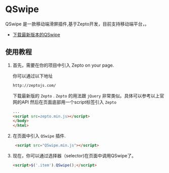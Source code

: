 QSwipe
======

QSwipe 是一款移动端滑屏插件,基于Zepto开发，目前支持移动端平台，。

* [下载最新版本的QSwipe](https://github.com/inzrb/QSwipe)

使用教程
-----------

1. 首先，需要在你的项目中引入 Zepto  on your page.
   
   你可以通过以下地址
    ```html
    http://zeptojs.com/
    ```
   下载最新版的 `Zepto` .
   `Zepto` 的用法跟 `jQuery` 非常类似。具体可以参考以上官网的API
   然后在页面底部用一个script标签引入 `Zepto` 
    ```html
    ...
    <script src=zepto.min.js></script>
    </body>
    </html>
    ```

2. 在页面中引入 `QSwipe`  插件.
   ```html
    <script src="QSwipe.min.js"></script>
    ```
    
3. 现在，你可以通过选择器（selector)在页面中调用QSwipe了。

    ```html
    <script>$('.item').QSwipe();</script>
    ```
    
